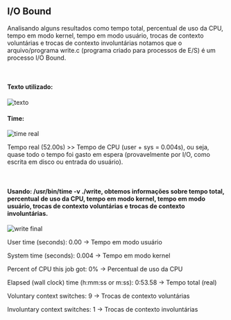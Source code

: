  ## I/O Bound

 Analisando alguns resultados como tempo total, percentual de uso da CPU, tempo em modo kernel, tempo em modo usuário, trocas de contexto voluntárias e trocas de contexto involuntárias notamos que o arquivo/programa write.c (programa criado para processos de E/S) é um processo I/O Bound.
<p>&nbsp;</p>

 #### Texto utilizado:

 ![texto](https://github.com/user-attachments/assets/a1d80702-1ec9-4200-b815-56c7618e25aa)


#### Time:

 ![time real](https://github.com/user-attachments/assets/c5ba7042-2488-4766-9b4e-f1a4ccbdf76c)




 
Tempo real (52.00s) >> Tempo de CPU (user + sys = 0.004s), ou seja, quase todo o tempo foi gasto em espera (provavelmente por I/O, como escrita em disco ou entrada do usuário).

<p>&nbsp;</p>

#### Usando: /usr/bin/time -v ./write, obtemos informações sobre tempo total, percentual de uso da CPU, tempo em modo kernel, tempo em modo usuário, trocas de contexto voluntárias e trocas de contexto involuntárias. 

 ![write final](https://github.com/user-attachments/assets/a504c660-f710-410d-9b3b-fdd92330e8e2)




   User time (seconds): 0.00       → Tempo em modo usuário
   
   System time (seconds): 0.004     → Tempo em modo kernel
   
   Percent of CPU this job got: 0% → Percentual de uso da CPU
   
   Elapsed (wall clock) time (h:mm:ss or m:ss): 0:53.58 → Tempo total (real)
   
   Voluntary context switches: 9    → Trocas de contexto voluntárias
   
   Involuntary context switches: 1  → Trocas de contexto involuntárias
